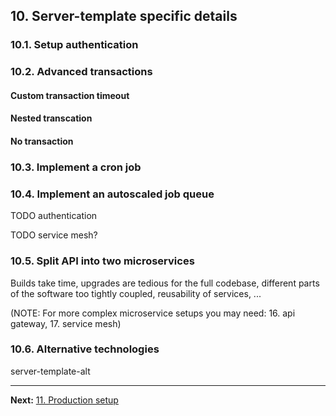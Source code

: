 ## 10. Server-template specific details

### 10.1. Setup authentication

### 10.2. Advanced transactions

#### Custom transaction timeout

#### Nested transcation

#### No transaction

### 10.3. Implement a cron job

### 10.4. Implement an autoscaled job queue

TODO authentication

TODO service mesh?

### 10.5. Split API into two microservices

Builds take time, upgrades are tedious for the full codebase, different parts of the software too tightly coupled, reusability of services, ...

(NOTE: For more complex microservice setups you may need: 16. api gateway, 17. service mesh)

### 10.6. Alternative technologies

server-template-alt

---

**Next:** [11. Production setup](11-production-setup.md)
